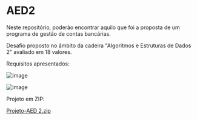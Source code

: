 # AED2
Neste repositório, poderão encontrar aquilo que foi a proposta de um programa de gestão de contas bancárias.

Desafio proposto no âmbito da cadeira "Algoritmos e Estruturas de Dados 2" avaliado em 18 valores.

Requisitos apresentados:

![image](https://github.com/Aistarabaw/AED2/assets/101880306/697fec1a-8ccd-4a92-95e4-bb8d09d46429)

![image](https://github.com/Aistarabaw/AED2/assets/101880306/726e2c13-0c12-4fdf-afb6-f7d3668fd351)

Projeto em ZIP:

[Projeto-AED 2.zip](https://github.com/Aistarabaw/AED2/files/13934243/Projeto-AED.2.zip)
